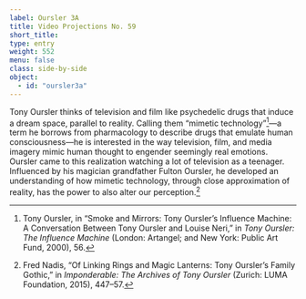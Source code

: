 ```yaml
---
label: Oursler 3A
title: Video Projections No. 59
short_title:
type: entry
weight: 552
menu: false
class: side-by-side
object:
  - id: "oursler3a"
---
```

Tony Oursler thinks of television and film like psychedelic drugs that induce a dream space, parallel to reality. Calling them “mimetic technology”[^1]—a term he borrows from pharmacology to describe drugs that emulate human consciousness—he is interested in the way television, film, and media imagery mimic human thought to engender seemingly real emotions. Oursler came to this realization watching a lot of television as a teenager. Influenced by his magician grandfather Fulton Oursler, he developed an understanding of how mimetic technology, through close approximation of reality, has the power to also alter our perception.[^2]

[^1]: Tony Oursler, in “Smoke and Mirrors: Tony Oursler’s Influence Machine: A Conversation Between Tony Oursler and Louise Neri,” in *Tony Oursler: The Influence Machine* (London: Artangel; and New York: Public Art Fund, 2000), 56.

[^2]: Fred Nadis, “Of Linking Rings and Magic Lanterns: Tony Oursler’s Family Gothic,” in *Imponderable: The Archives of Tony Oursler* (Zurich: LUMA Foundation, 2015), 447–57.
